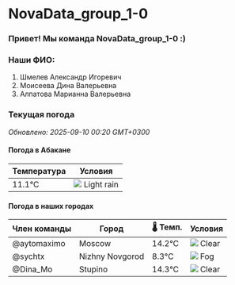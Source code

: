 # NovaData_group_1-0
### Привет! Мы команда NovaData_group_1-0 :)

### Наши ФИО:
1. Шмелев Александр Игоревич
2. Моисеева Дина Валерьевна
3. Алпатова Марианна Валерьевна

### Текущая погода
<!-- WEATHER:START -->
_Обновлено: 2025-09-10 00:20 GMT+0300_

#### Погода в Абакане

| Температура | Условия |
|-------------|----------|
| 11.1°C     | ![](https://cdn.weatherapi.com/weather/64x64/night/296.png) Light rain |

#### Погода в наших городах

| Член команды  | Город               | 🌡️ Темп.  | Условия          |
|---------------|---------------------|-----------|--------------------|
| @aytomaximo    | Moscow              |   14.2°C | ![](https://cdn.weatherapi.com/weather/64x64/night/113.png) Clear        |
| @sychtx        | Nizhny Novgorod     |    8.3°C | ![](https://cdn.weatherapi.com/weather/64x64/night/248.png) Fog          |
| @Dina_Mo       | Stupino             |   14.3°C | ![](https://cdn.weatherapi.com/weather/64x64/night/113.png) Clear        |

<!-- WEATHER:END -->

